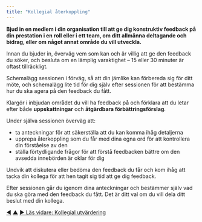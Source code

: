 ```yaml
---
title: "Kollegial återkoppling"
---
```



<strong>Bjud in en medlem i din organisation till att ge dig konstruktiv feedback på din prestation i en roll eller i ett team, om ditt allmänna deltagande och bidrag, eller om något annat område du vill utveckla.</strong>

Innan du bjuder in, överväg vem som kan och är villig att ge den feedback du söker, och besluta om en lämplig varaktighet – 15 eller 30 minuter är oftast tillräckligt.

Schemalägg sessionen i förväg, så att din jämlike kan förbereda sig för ditt möte, och schemalägg lite tid för dig själv efter sessionen för att bestämma hur du ska agera på den feedback du fått.

Klargör i inbjudan området du vill ha feedback på och förklara att du letar efter både **uppskattningar** och **åtgärdbara förbättringsförslag**.

Under själva sessionen överväg att:

- ta anteckningar för att säkerställa att du kan komma ihåg detaljerna
- upprepa återkoppling som du får med dina egna ord för att kontrollera din förståelse av den
- ställa förtydligande frågor för att förstå feedbacken bättre om den avsedda innebörden är oklar för dig 

Undvik att diskutera eller bedöma den feedback du får och kom ihåg att tacka din kollega för att hen tagit sig tid att ge dig feedback.

Efter sessionen går du igenom dina anteckningar och bestämmer själv vad du ska göra med den feedback du fått. Det är ditt val om du vill dela ditt beslut med din kollega.

<div class="bottom-nav">
<a href="ask-for-help.html" title="Tillbaka till: Be om hjälp">◀</a> <a href="peer-development.html" title="Upp: Kollegial utveckling">▲</a> <a href="peer-review.html" title="Läs vidare: Kollegial utvärdering">▶ Läs vidare: Kollegial utvärdering</a>
</div>


<script type="text/javascript">
Mousetrap.bind('g n', function() {
    window.location.href = 'peer-review.html';
    return false;
});
</script>


